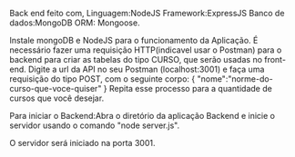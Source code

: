 Back end feito com, Linguagem:NodeJS Framework:ExpressJS Banco de dados:MongoDB ORM: Mongoose.

Instale mongoDB e NodeJS para o funcionamento da Aplicação. É necessário fazer uma requisição HTTP(indicavel usar o Postman) para o backend para criar as tabelas do tipo CURSO, que serão usadas no front-end. Digite a url da API no seu Postman (localhost:3001) e faça uma requisição do tipo POST, com o seguinte corpo: { "nome":"norme-do-curso-que-voce-quiser" } Repita esse processo para a quantidade de cursos que você desejar.

Para iniciar o Backend:Abra o diretório da aplicação Backend e inicie o servidor usando o comando "node server.js".

O servidor será iniciado na porta 3001.



